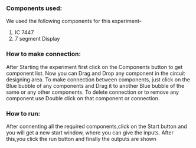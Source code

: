 ### Components used:
We used the following components for this experiment-

1. IC 7447
2. 7 segment Display

### How to make connection:
After Starting the experiment first click on the Components button to get component list. Now you can Drag and Drop any component in the circuit designing area. To make connection between components, just click on the Blue bubble of any components and Drag it to another Blue bubble of the same or any other components. To delete connection or to remove any component use Double click on that component or connection.

### How to run:
After connenting all the required components,click on the Start button and you will get a new start window, where you can give the inputs. After this,you click the run button and finally the outputs are shown
